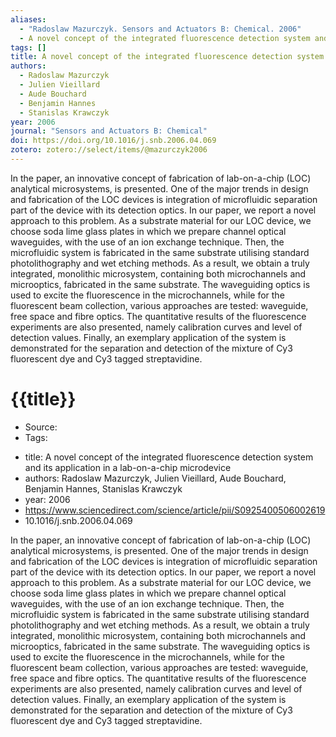 ```yaml
---
aliases:
  - "Radoslaw Mazurczyk. Sensors and Actuators B: Chemical. 2006"
  - A novel concept of the integrated fluorescence detection system and its application in a lab-on-a-chip microdevice
tags: []
title: A novel concept of the integrated fluorescence detection system and its application in a lab-on-a-chip microdevice
authors:
  - Radoslaw Mazurczyk
  - Julien Vieillard
  - Aude Bouchard
  - Benjamin Hannes
  - Stanislas Krawczyk
year: 2006
journal: "Sensors and Actuators B: Chemical"
doi: https://doi.org/10.1016/j.snb.2006.04.069
zotero: zotero://select/items/@mazurczyk2006
---
```

<!-- START_ABSTRACT -->
In the paper, an innovative concept of fabrication of lab-on-a-chip (LOC) analytical microsystems, is presented. One of the major trends in design and fabrication of the LOC devices is integration of microfluidic separation part of the device with its detection optics. In our paper, we report a novel approach to this problem. As a substrate material for our LOC device, we choose soda lime glass plates in which we prepare channel optical waveguides, with the use of an ion exchange technique. Then, the microfluidic system is fabricated in the same substrate utilising standard photolithography and wet etching methods. As a result, we obtain a truly integrated, monolithic microsystem, containing both microchannels and microoptics, fabricated in the same substrate. The waveguiding optics is used to excite the fluorescence in the microchannels, while for the fluorescent beam collection, various approaches are tested: waveguide, free space and fibre optics. The quantitative results of the fluorescence experiments are also presented, namely calibration curves and level of detection values. Finally, an exemplary application of the system is demonstrated for the separation and detection of the mixture of Cy3 fluorescent dye and Cy3 tagged streptavidine.
<!-- END_ABSTRACT -->

<!-- START_TEMPLATE -->
# {{title}}

- Source:
- Tags: 
<!-- END_TEMPLATE -->

- title: A novel concept of the integrated fluorescence detection system and its application in a lab-on-a-chip microdevice
- authors: Radoslaw Mazurczyk, Julien Vieillard, Aude Bouchard, Benjamin Hannes, Stanislas Krawczyk
- year: 2006
- https://www.sciencedirect.com/science/article/pii/S0925400506002619
- 10.1016/j.snb.2006.04.069

In the paper, an innovative concept of fabrication of lab-on-a-chip (LOC) analytical microsystems, is presented. One of the major trends in design and fabrication of the LOC devices is integration of microfluidic separation part of the device with its detection optics. In our paper, we report a novel approach to this problem. As a substrate material for our LOC device, we choose soda lime glass plates in which we prepare channel optical waveguides, with the use of an ion exchange technique. Then, the microfluidic system is fabricated in the same substrate utilising standard photolithography and wet etching methods. As a result, we obtain a truly integrated, monolithic microsystem, containing both microchannels and microoptics, fabricated in the same substrate. The waveguiding optics is used to excite the fluorescence in the microchannels, while for the fluorescent beam collection, various approaches are tested: waveguide, free space and fibre optics. The quantitative results of the fluorescence experiments are also presented, namely calibration curves and level of detection values. Finally, an exemplary application of the system is demonstrated for the separation and detection of the mixture of Cy3 fluorescent dye and Cy3 tagged streptavidine.
